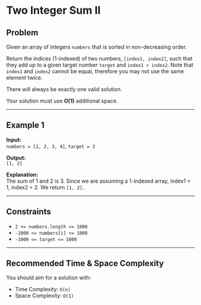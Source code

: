# Two Integer Sum II

## Problem

Given an array of integers `numbers` that is sorted in non-decreasing order.

Return the indices (1-indexed) of two numbers, `[index1, index2]`, such that they add up to a given target number `target` and `index1 < index2`. Note that `index1` and `index2` cannot be equal, therefore you may not use the same element twice.

There will always be exactly one valid solution.

Your solution must use **O(1)** additional space.

---

## Example 1

**Input:**  
`numbers = [1, 2, 3, 4]`, `target = 3`

**Output:**  
`[1, 2]`

**Explanation:**  
The sum of 1 and 2 is 3. Since we are assuming a 1-indexed array, index1 = 1, index2 = 2. We return `[1, 2]`.

---

## Constraints

- `2 <= numbers.length <= 1000`
- `-1000 <= numbers[i] <= 1000`
- `-1000 <= target <= 1000`

---

## Recommended Time & Space Complexity

You should aim for a solution with:

- Time Complexity: `O(n)`  
- Space Complexity: `O(1)`
